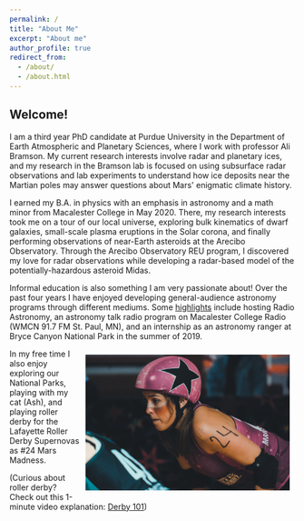 ```yaml
---
permalink: /
title: "About Me"
excerpt: "About me"
author_profile: true
redirect_from: 
  - /about/
  - /about.html
---
```

## Welcome!

I am a third year PhD candidate at Purdue University in the Department of Earth Atmospheric and Planetary Sciences, where I work with professor Ali Bramson. My current research interests involve radar and planetary ices, and my research in the Bramson lab is focused on using subsurface radar observations and lab experiments to understand how ice deposits near the Martian poles may answer questions about Mars' enigmatic climate history.

I earned my B.A. in physics with an emphasis in astronomy and a math minor from Macalester College in May 2020. There, my research interests took me on a tour of our local universe, exploring bulk kinematics of dwarf galaxies, small-scale plasma eruptions in the Solar corona, and finally performing observations of near-Earth asteroids at the Arecibo Observatory. Through the Arecibo Observatory REU program, I discovered my love for radar observations while developing a radar-based model of the potentially-hazardous asteroid Midas.

Informal education is also something I am very passionate about! Over the past four years I have enjoyed developing general-audience astronomy programs through different mediums. Some [highlights](https://rmcglass.github.io/outreach/) include hosting Radio Astronomy, an astronomy talk radio program on Macalester College Radio (WMCN 91.7 FM St. Paul, MN), and an internship as an astronomy ranger at Bryce Canyon National Park in the summer of 2019.

<img align="right" width="360" style="padding: 10px" src='/images/MarsMadnessSB.jpg'>
In my free time I also enjoy exploring our National Parks, playing with my cat (Ash), and playing roller derby for the Lafayette Roller Derby Supernovas as #24 Mars Madness. 

(Curious about roller derby? Check out this 1-minute video explanation: [Derby 101](https://youtu.be/OId6gTd2LCM))
